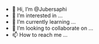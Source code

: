 - 👋 Hi, I’m @Jubersaphi
- 👀 I’m interested in ...
- 🌱 I’m currently learning ...
- 💞️ I’m looking to collaborate on ...
- 📫 How to reach me ...

<!---
Jubersaphi/Jubersaphi is a ✨ special ✨ repository because its `README.md` (this file) appears on your GitHub profile.
You can click the Preview link to take a look at your changes.
--->
